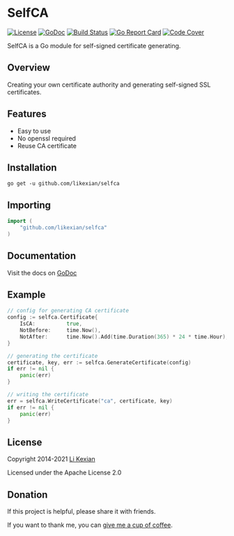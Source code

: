 # SelfCA

[![License](https://img.shields.io/badge/license-Apache%202.0-blue.svg)](LICENSE)
[![GoDoc](https://godoc.org/github.com/likexian/selfca?status.svg)](https://godoc.org/github.com/likexian/selfca)
[![Build Status](https://travis-ci.org/likexian/selfca.svg?branch=master)](https://travis-ci.org/likexian/selfca)
[![Go Report Card](https://goreportcard.com/badge/github.com/likexian/selfca)](https://goreportcard.com/report/github.com/likexian/selfca)
[![Code Cover](https://codecov.io/gh/likexian/selfca/graph/badge.svg)](https://codecov.io/gh/likexian/selfca)

SelfCA is a Go module for self-signed certificate generating.

## Overview

Creating your own certificate authority and generating self-signed SSL certificates.

## Features

- Easy to use
- No openssl required
- Reuse CA certificate

## Installation

```shell
go get -u github.com/likexian/selfca
```

## Importing

```go
import (
    "github.com/likexian/selfca"
)
```

## Documentation

Visit the docs on [GoDoc](https://godoc.org/github.com/likexian/selfca)

## Example

```go
// config for generating CA certificate
config := selfca.Certificate{
    IsCA:          true,
    NotBefore:     time.Now(),
    NotAfter:      time.Now().Add(time.Duration(365) * 24 * time.Hour),
}

// generating the certificate
certificate, key, err := selfca.GenerateCertificate(config)
if err != nil {
    panic(err)
}

// writing the certificate
err = selfca.WriteCertificate("ca", certificate, key)
if err != nil {
    panic(err)
}
```

## License

Copyright 2014-2021 [Li Kexian](https://www.likexian.com/)

Licensed under the Apache License 2.0

## Donation

If this project is helpful, please share it with friends.

If you want to thank me, you can [give me a cup of coffee](https://www.likexian.com/donate/).